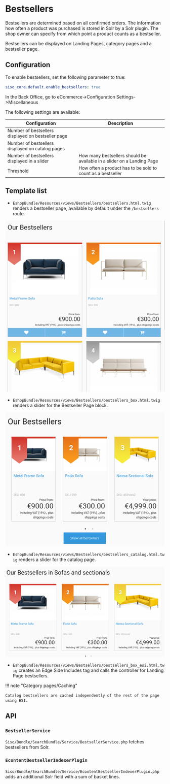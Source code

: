 # Bestsellers

Bestsellers are determined based on all confirmed orders. The information how often a product was purchased is stored in Solr by a Solr plugin.
The shop owner can specify from which point a product counts as a bestseller.

Bestsellers can be displayed on Landing Pages, category pages and a bestseller page. 

## Configuration

To enable bestsellers, set the following parameter to true:

``` yaml
siso_core.default.enable_bestsellers: true
```

In the Back Office, go to eCommerce->Configuration Settings->Miscellaneous

The following settings are available:

| Configuration        | Description      |
| -------------------- | ---------------- |
| Number of bestsellers displayed on bestseller page | |
| Number of bestsellers displayed on catalog pages   | |
| Number of bestsellers displayed in a slider        | How many bestsellers should be available in a slider on a Landing Page      |
| Threshold   | How often a product has to be sold to count as a bestseller  |

## Template list

- `EshopBundle/Resources/views/Bestsellers/bestsellers.html.twig` renders a bestseller page, available by default under the `/bestsellers` route.

![Bestseller page](img/bestseller_page.png)

- `EshopBundle/Resources/views/Bestsellers/bestsellers_box.html.twig` renders a slider for the Bestseller Page block.

![Bestseller Page block](img/bestseller_block_slider.png)

- `EshopBundle/Resources/views/Bestsellers/bestsellers_catalog.html.twig` renders a slider for the catalog page.

![Bestsellers in product category](img/bestseller_category.png)

- `EshopBundle/Resources/views/Bestsellers/bestsellers_box_esi.html.twig` creates an Edge Side Includes tag and calls the controller for Landing Page bestsellers.

!!! note "Category pages/Caching"

    Catalog bestsellers are cached independently of the rest of the page using ESI.

## API

### `BestsellerService`

`Siso/Bundle/SearchBundle/Service/BestsellerService.php` fetches bestsellers from Solr.

### `EcontentBestsellerIndexerPlugin`

`Siso/Bundle/SearchBundle/Service/EcontentBestsellerIndexerPlugin.php` adds an additional Solr field with a sum of basket lines.
